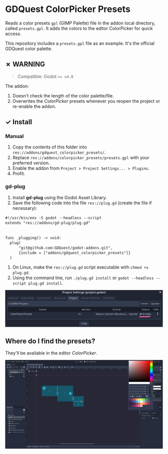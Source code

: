 # GDQuest ColorPicker Presets

Reads a color presets `gpl` (GIMP Palette) file in the addon local directory, called `presets.gpl`. It adds the colors to the editor ColorPicker for quick access.

This repository includes a `presets.gpl` file as an example. It's the official GDQuest color palette.

## ✗ WARNING

> Compatible: Godot `>= v4.0`

The addon:

1. Doesn't check the length of the color palette/file.
1. Overwrites the _ColorPicker_ presets whenever you reopen the project or re-enable the addon.

## ✓ Install

### Manual

1. Copy the contents of this folder into `res://addons/gdquest_colorpicker_presets/`.
1. Replace `res://addons/colorpicker_presets/presets.gpl` with your preferred version.
1. Enable the addon from `Project > Project Settings... > Plugins`.
1. Profit.

### gd-plug

1. Install **gd-plug** using the Godot Asset Library.
1. Save the following code into the file `res://plug.gd` (create the file if necessary):

  ```gdscript
  #!/usr/bin/env -S godot --headless --script
  extends "res://addons/gd-plug/plug.gd"


  func _plugging() -> void:
  	plug(
  		"git@github.com:GDQuest/godot-addons.git",
  		{include = ["addons/gdquest_colorpicker_presets"]}
  	)
  ```

1. On Linux, make the `res://plug.gd` script executable with `chmod +x plug.gd`.
1. Using the command line, run `./plug.gd install` or `godot --headless --script plug.gd install`.

![install project settings](readme/install_project_settings.png)

## Where do I find the presets?

They'll be available in the editor _ColorPicker_.

![ColorPicker presets](readme/colorpicker_presets.png)

